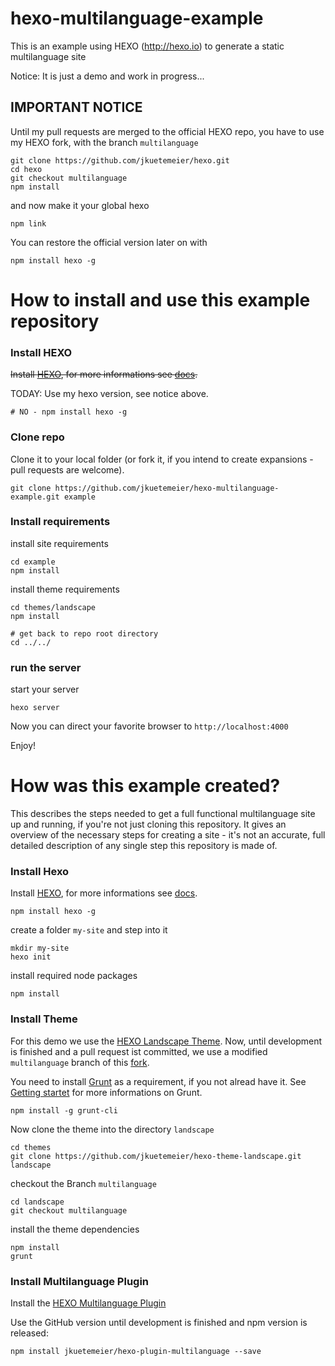 hexo-multilanguage-example
==========================

This is an example using HEXO (http://hexo.io) to generate a static multilanguage site

Notice: It is just a demo and work in progress...


IMPORTANT NOTICE
----------------

Until my pull requests are merged to the official HEXO repo, you have to use
my HEXO fork, with the branch `multilanguage`

```
git clone https://github.com/jkuetemeier/hexo.git
cd hexo
git checkout multilanguage
npm install
```
and now make it your global hexo

```
npm link
```

You can restore the official version later on with
```
npm install hexo -g
```

How to install and use this example repository
=============================================

### Install HEXO

~~Install [HEXO](http://hexo.io), for more informations see [docs](http://hexo.io/docs/).~~

TODAY: Use my hexo version, see notice above.

```
# NO - npm install hexo -g
```

### Clone repo

Clone it to your local folder (or fork it, if you intend to create expansions - pull requests are welcome).

```
git clone https://github.com/jkuetemeier/hexo-multilanguage-example.git example
```

### Install requirements

install site requirements

```
cd example
npm install
```

install theme requirements

```
cd themes/landscape
npm install

# get back to repo root directory
cd ../../
```

### run the server

start your server

```
hexo server
```

Now you can direct your favorite browser to `http://localhost:4000`

Enjoy!

How was this example created?
=============================

This describes the steps needed to get a full functional multilanguage site up and running, if you're not just cloning this repository. It gives an overview of the necessary steps for creating a site - it's not an accurate, full detailed description of any single step this repository is made of.

### Install Hexo

Install [HEXO](http://hexo.io), for more informations see [docs](http://hexo.io/docs/).

```
npm install hexo -g
```

create a folder `my-site` and step into it

```
mkdir my-site
hexo init
```

install required node packages

```
npm install
```

### Install Theme

For this demo we use the [HEXO Landscape Theme](https://github.com/hexojs/hexo-theme-landscape). Now, until development is finished and a pull request ist committed, we use a modified `multilanguage` branch of this [fork](https://github.com/jkuetemeier/hexo-theme-landscape/tree/multilanguage).

You need to install [Grunt](http://gruntjs.com) as a requirement, if you not alread have it. See [Getting startet](http://gruntjs.com/getting-started) for more informations on Grunt.

```
npm install -g grunt-cli
```

Now clone the theme into the directory `landscape`

```
cd themes
git clone https://github.com/jkuetemeier/hexo-theme-landscape.git landscape
```

checkout the Branch `multilanguage`

```
cd landscape
git checkout multilanguage
```

install the theme dependencies

```
npm install
grunt
```

### Install Multilanguage Plugin

Install the [HEXO Multilanguage Plugin](https://github.com/jkuetemeier/hexo-plugin-multilanguage)

Use the GitHub version until development is finished and npm version is released:

```
npm install jkuetemeier/hexo-plugin-multilanguage --save
```



